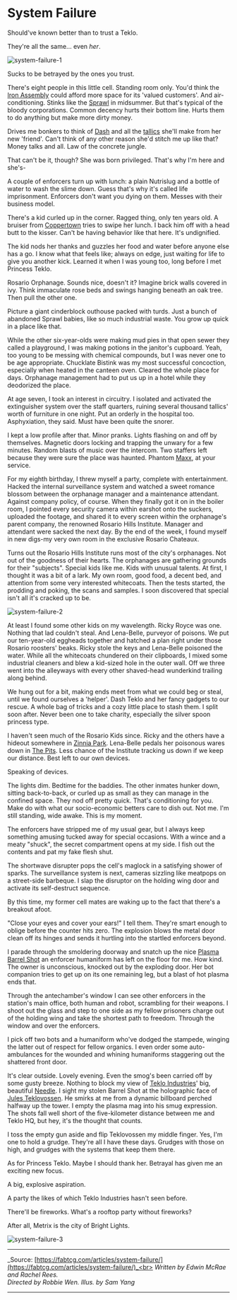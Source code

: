 # System Failure

Should've known better than to trust a Teklo.

They're all the same... even _her_.

<img src="https://d2hl7maqck52px.cloudfront.net/main-story/12-bright-lights/system-failure-1.webp" alt="system-failure-1" class="center" />

Sucks to be betrayed by the ones you trust.

There's eight people in this little cell. Standing room only. You'd think the [Iron Assembly](../../regions/rathe/metrix/a-better-tomorrow.md#iron-assembly) could afford more space for its 'valued customers'. And air-conditioning. Stinks like the [Sprawl](../../regions/rathe/metrix/a-sprawling-metropolis.md#the-sprawl) in midsummer. But that's typical of the bloody corporations. Common decency hurts their bottom line. Hurts them to do anything but make more dirty money.

Drives me bonkers to think of [Dash](../../heroes-of-rathe/dash-about.md) and all the [tallics](~tallics) she'll make from her new 'friend'. Can't think of any other reason she'd stitch me up like that? Money talks and all. Law of the concrete jungle.

That can't be it, though? She was born privileged. That's why I'm here and she's-

A couple of enforcers turn up with lunch: a plain Nutrislug and a bottle of water to wash the slime down. Guess that's why it's called life imprisonment. Enforcers don't want you dying on them. Messes with their business model.

There's a kid curled up in the corner. Ragged thing, only ten years old. A bruiser from [Coppertown](../../regions/rathe/metrix/a-sprawling-metropolis.md#coppertown) tries to swipe her lunch. I back him off with a head butt to the kisser. Can't be having behavior like that here. It's undignified.

The kid nods her thanks and guzzles her food and water before anyone else has a go. I know what that feels like; always on edge, just waiting for life to give you another kick. Learned it when I was young too, long before I met Princess Teklo.

Rosario Orphanage. Sounds nice, doesn't it? Imagine brick walls covered in ivy. Think immaculate rose beds and swings hanging beneath an oak tree. Then pull the other one.

Picture a giant cinderblock outhouse packed with turds. Just a bunch of abandoned Sprawl babies, like so much industrial waste. You grow up quick in a place like that.

While the other six-year-olds were making mud pies in that open sewer they called a playground, I was making potions in the janitor's cupboard. Yeah, too young to be messing with chemical compounds, but I was never one to be age appropriate. Chucklate Bistink was my most successful concoction, especially when heated in the canteen oven. Cleared the whole place for days. Orphanage management had to put us up in a hotel while they deodorized the place.

At age seven, I took an interest in circuitry. I isolated and activated the extinguisher system over the staff quarters, ruining several thousand tallics' worth of furniture in one night. Put an orderly in the hospital too. Asphyxiation, they said. Must have been quite the snorer.

I kept a low profile after that. Minor pranks. Lights flashing on and off by themselves. Magnetic doors locking and trapping the unwary for a few minutes. Random blasts of music over the intercom. Two staffers left because they were sure the place was haunted. Phantom [Maxx](../../heroes-of-rathe/maxx-about.md), at your service.

For my eighth birthday, I threw myself a party, complete with entertainment. Hacked the internal surveillance system and watched a sweet romance blossom between the orphanage manager and a maintenance attendant. Against company policy, of course. When they finally got it on in the boiler room, I pointed every security camera within earshot onto the suckers, uploaded the footage, and shared it to every screen within the orphanage's parent company, the renowned Rosario Hills Institute. Manager and attendant were sacked the next day. By the end of the week, I found myself in new digs-my very own room in the exclusive Rosario Chateaux.

Turns out the Rosario Hills Institute runs most of the city's orphanages. Not out of the goodness of their hearts. The orphanages are gathering grounds for their "subjects". Special kids like me. Kids with unusual talents. At first, I thought it was a bit of a lark. My own room, good food, a decent bed, and attention from some very interested whitecoats. Then the tests started, the prodding and poking, the scans and samples. I soon discovered that special isn't all it's cracked up to be.

<img src="https://d2hl7maqck52px.cloudfront.net/main-story/12-bright-lights/system-failure-2.webp" alt="system-failure-2" class="center" />

At least I found some other kids on my wavelength. Ricky Royce was one. Nothing that lad couldn't steal. And Lena-Belle, purveyor of poisons. We put our ten-year-old eggheads together and hatched a plan right under those Rosario roosters' beaks. Ricky stole the keys and Lena-Belle poisoned the water. While all the whitecoats chundered on their clipboards, I mixed some industrial cleaners and blew a kid-sized hole in the outer wall. Off we three went into the alleyways with every other shaved-head wunderkind trailing along behind.

We hung out for a bit, making ends meet from what we could beg or steal, until we found ourselves a 'helper'. Dash Teklo and her fancy gadgets to our rescue. A whole bag of tricks and a cozy little place to stash them. I split soon after. Never been one to take charity, especially the silver spoon princess type.

I haven't seen much of the Rosario Kids since. Ricky and the others have a hideout somewhere in [Zinnia Park](../../regions/rathe/metrix/a-sprawling-metropolis.md#zinnia-park). Lena-Belle pedals her poisonous wares down in [The Pits](../../regions/rathe/pits/pits.md). Less chance of the Institute tracking us down if we keep our distance. Best left to our own devices.

Speaking of devices.

The lights dim. Bedtime for the baddies. The other inmates hunker down, sitting back-to-back, or curled up as small as they can manage in the confined space. They nod off pretty quick. That's conditioning for you. Make do with what our socio-economic betters care to dish out. Not me. I'm still standing, wide awake. This is my moment.

The enforcers have stripped me of my usual gear, but I always keep something amusing tucked away for special occasions. With a wince and a meaty "shuck", the secret compartment opens at my side. I fish out the contents and pat my fake flesh shut.

The shortwave disrupter pops the cell's maglock in a satisfying shower of sparks. The surveillance system is next, cameras sizzling like meatpops on a street-side barbeque. I slap the disruptor on the holding wing door and activate its self-destruct sequence.

By this time, my former cell mates are waking up to the fact that there's a breakout afoot.

"Close your eyes and cover your ears!" I tell them. They're smart enough to oblige before the counter hits zero. The explosion blows the metal door clean off its hinges and sends it hurtling into the startled enforcers beyond.

I parade through the smoldering doorway and snatch up the nice [Plasma Barrel Shot](../../digital-tiles/03-crucible-of-war/crucible-of-war.md#plasma-barrel-shot) an enforcer humaniform has left on the floor for me. How kind. The owner is unconscious, knocked out by the exploding door. Her bot companion tries to get up on its one remaining leg, but a blast of hot plasma ends that.

Through the antechamber's window I can see other enforcers in the station's main office, both human and robot, scrambling for their weapons. I shoot out the glass and step to one side as my fellow prisoners charge out of the holding wing and take the shortest path to freedom. Through the window and over the enforcers.

I pick off two bots and a humaniform who've dodged the stampede, winging the latter out of respect for fellow organics. I even order some auto-ambulances for the wounded and whining humaniforms staggering out the shattered front door.

It's clear outside. Lovely evening. Even the smog's been carried off by some gusty breeze. Nothing to block my view of [Teklo Industries](../../regions/rathe/metrix/a-better-tomorrow.md#teklo-industries)' big, beautiful [Needle](../../regions/rathe/metrix/a-sprawling-metropolis.md#the-needle). I sight my stolen Barrel Shot at the holographic face of [Jules Teklovossen](../../heroes-of-rathe/teklovossen-about.md). He smirks at me from a dynamic billboard perched halfway up the tower. I empty the plasma mag into his smug expression. The shots fall well short of the five-kilometer distance between me and Teklo HQ, but hey, it's the thought that counts.

I toss the empty gun aside and flip Teklovossen my middle finger. Yes, I'm one to hold a grudge. They're all I have these days. Grudges with those on high, and grudges with the systems that keep them there.

As for Princess Teklo. Maybe I should thank her. Betrayal has given me an exciting new focus.

A big, explosive aspiration.

A party the likes of which Teklo Industries hasn't seen before.

There'll be fireworks. What's a rooftop party without fireworks?

After all, Metrix is the city of Bright Lights.

<img src="https://d2hl7maqck52px.cloudfront.net/main-story/12-bright-lights/system-failure-3.webp" alt="system-failure-3" class="center" />

---

_Source: [https://fabtcg.com/articles/system-failure/](https://fabtcg.com/articles/system-failure/)_<br>
_Written by Edwin McRae and Rachel Rees._<br>
_Directed by Robbie Wen. Illus. by Sam Yang_

---
